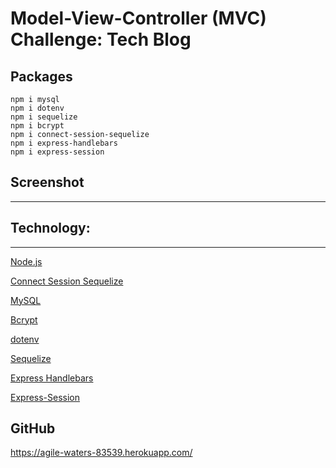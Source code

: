 # Model-View-Controller (MVC) Challenge: Tech Blog

## Packages
```
npm i mysql
npm i dotenv
npm i sequelize
npm i bcrypt
npm i connect-session-sequelize
npm i express-handlebars
npm i express-session
```

## Screenshot
________


## Technology:
________________________
<p><a href="https://nodejs.org/">Node.js</a></p>
<p><a href="https://www.npmjs.com/package/connect-session-sequelize">Connect Session Sequelize</a></p>
<p><a href="https://www.npmjs.com/package/mysql">MySQL</a></p>
<p><a href="https://www.npmjs.com/package/bcrypt">Bcrypt</a></p>
<p><a href="https://www.npmjs.com/package/dotenv">dotenv</a></p>
<p><a href="https://www.npmjs.com/package/sequelize">Sequelize</a></p>
<p><a href="https://www.npmjs.com/package/express-handlebars">Express Handlebars</a></p>
<p><a href="https://www.npmjs.com/package/express-session">Express-Session</a></p>


## GitHub

https://agile-waters-83539.herokuapp.com/